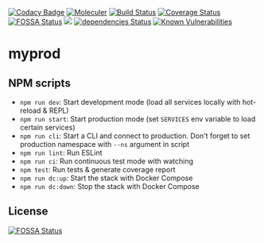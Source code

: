 [![Codacy Badge](https://api.codacy.com/project/badge/Grade/654aa1c9fb104a5d8802761f0e1c6c56)](https://app.codacy.com/app/yayanbachtiar/moleculer-example?utm_source=github.com&utm_medium=referral&utm_content=yayanbachtiar/moleculer-example&utm_campaign=Badge_Grade_Dashboard)
[![Moleculer](https://badgen.net/badge/Powered%20by/Moleculer/0e83cd)](https://moleculer.services)
[![Build Status](https://travis-ci.com/yayanbachtiar/moleculer-example.svg?branch=master)](https://travis-ci.com/yayanbachtiar/moleculer-example)
[![Coverage Status](https://coveralls.io/repos/github/yayanbachtiar/moleculer-example/badge.svg?branch=master)](https://coveralls.io/github/yayanbachtiar/moleculer-example?branch=master)
[![FOSSA Status](https://app.fossa.io/api/projects/git%2Bgithub.com%2Fyayanbachtiar%2Fmoleculer-example.svg?type=shield)](https://app.fossa.io/projects/git%2Bgithub.com%2Fyayanbachtiar%2Fmoleculer-example?ref=badge_shield)
<a href="https://codeclimate.com/github/yayanbachtiar/moleculer-example/maintainability"><img src="https://api.codeclimate.com/v1/badges/157a2f901b592016eaac/maintainability" /></a>
[![dependencies Status](https://david-dm.org/yayanbachtiar/moleculer-example/status.svg)](https://david-dm.org/yayanbachtiar/moleculer-example)
[![Known Vulnerabilities](https://snyk.io/test/github/yayanbachtiar/moleculer-example/badge.svg?targetFile=package.json)](https://snyk.io/test/github/yayanbachtiar/moleculer-example?targetFile=package.json)

# myprod

## NPM scripts

- `npm run dev`: Start development mode (load all services locally with hot-reload & REPL)
- `npm run start`: Start production mode (set `SERVICES` env variable to load certain services)
- `npm run cli`: Start a CLI and connect to production. Don't forget to set production namespace with `--ns` argument in script
- `npm run lint`: Run ESLint
- `npm run ci`: Run continuous test mode with watching
- `npm test`: Run tests & generate coverage report
- `npm run dc:up`: Start the stack with Docker Compose
- `npm run dc:down`: Stop the stack with Docker Compose


## License
[![FOSSA Status](https://app.fossa.io/api/projects/git%2Bgithub.com%2Fyayanbachtiar%2Fmoleculer-example.svg?type=large)](https://app.fossa.io/projects/git%2Bgithub.com%2Fyayanbachtiar%2Fmoleculer-example?ref=badge_large)
